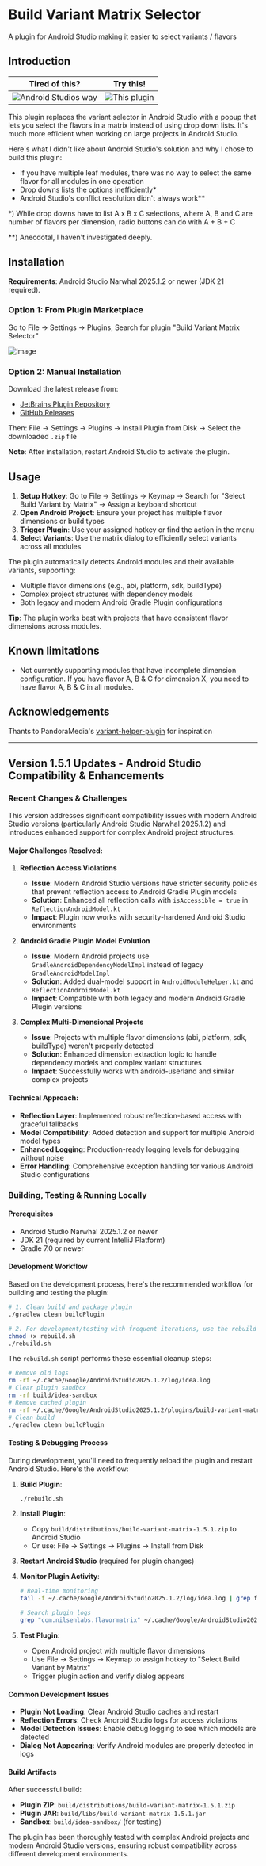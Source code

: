 # Build Variant Matrix Selector

A plugin for Android Studio making it easier to select variants / flavors

## Introduction

|Tired of this?|Try this!|
|---|---|
|![Android Studios way](meta/variant-hassle.gif)|![This plugin](meta/flavor-matrix.gif)|

This plugin replaces the variant selector in Android Studio with a popup that lets you select the
flavors in a matrix instead of using drop down lists. It's much more efficient when working on large projects
in Android Studio.

Here's what I didn't like about Android Studio's solution and why I chose to build this plugin:

- If you have multiple leaf modules, there was no
way to select the same flavor for all modules in one operation
- Drop downs lists the options inefficiently*
- Android Studio's conflict resolution didn't always work**


\*) While drop downs have to list A x B x C selections, where A, B and C are number of
flavors per dimension, radio buttons can do with A + B + C

 \**) Anecdotal, I haven't investigated deeply.

## Installation

**Requirements**: Android Studio Narwhal 2025.1.2 or newer (JDK 21 required).

### Option 1: From Plugin Marketplace
Go to File → Settings → Plugins, Search for plugin "Build Variant Matrix Selector"

![image](https://user-images.githubusercontent.com/990654/111862442-aa75bb80-8955-11eb-8e75-35352186242c.png)

### Option 2: Manual Installation
Download the latest release from:
- [JetBrains Plugin Repository](https://plugins.jetbrains.com/plugin/15632-build-variant-matrix-selector)
- [GitHub Releases](https://github.com/Nilzor/build-variant-matrix/releases)

Then: File → Settings → Plugins → Install Plugin from Disk → Select the downloaded `.zip` file

**Note**: After installation, restart Android Studio to activate the plugin.

## Usage

1. **Setup Hotkey**: Go to File → Settings → Keymap → Search for "Select Build Variant by Matrix" → Assign a keyboard shortcut
2. **Open Android Project**: Ensure your project has multiple flavor dimensions or build types
3. **Trigger Plugin**: Use your assigned hotkey or find the action in the menu
4. **Select Variants**: Use the matrix dialog to efficiently select variants across all modules

The plugin automatically detects Android modules and their available variants, supporting:
- Multiple flavor dimensions (e.g., abi, platform, sdk, buildType)
- Complex project structures with dependency models
- Both legacy and modern Android Gradle Plugin configurations

**Tip**: The plugin works best with projects that have consistent flavor dimensions across modules.

## Known limitations

- Not currently supporting modules that have incomplete dimension configuration.
   If you have flavor A, B & C for dimension X, you need to have flavor A, B & C in all modules.

## Acknowledgements

Thants to PandoraMedia's [variant-helper-plugin](https://github.com/PandoraMedia/variant-helper-plugin) for inspiration

---

## Version 1.5.1 Updates - Android Studio Compatibility & Enhancements

### Recent Changes & Challenges

This version addresses significant compatibility issues with modern Android Studio versions (particularly Android Studio Narwhal 2025.1.2) and introduces enhanced support for complex Android project structures.

#### **Major Challenges Resolved:**

1. **Reflection Access Violations**
   - **Issue**: Modern Android Studio versions have stricter security policies that prevent reflection access to Android Gradle Plugin models
   - **Solution**: Enhanced all reflection calls with `isAccessible = true` in `ReflectionAndroidModel.kt`
   - **Impact**: Plugin now works with security-hardened Android Studio environments

2. **Android Gradle Plugin Model Evolution** 
   - **Issue**: Modern Android projects use `GradleAndroidDependencyModelImpl` instead of legacy `GradleAndroidModelImpl`
   - **Solution**: Added dual-model support in `AndroidModuleHelper.kt` and `ReflectionAndroidModel.kt`
   - **Impact**: Compatible with both legacy and modern Android Gradle Plugin versions

3. **Complex Multi-Dimensional Projects**
   - **Issue**: Projects with multiple flavor dimensions (abi, platform, sdk, buildType) weren't properly detected
   - **Solution**: Enhanced dimension extraction logic to handle dependency models and complex variant structures
   - **Impact**: Successfully works with android-userland and similar complex projects

#### **Technical Approach:**

- **Reflection Layer**: Implemented robust reflection-based access with graceful fallbacks
- **Model Compatibility**: Added detection and support for multiple Android model types
- **Enhanced Logging**: Production-ready logging levels for debugging without noise
- **Error Handling**: Comprehensive exception handling for various Android Studio configurations

### Building, Testing & Running Locally

#### **Prerequisites**
- Android Studio Narwhal 2025.1.2 or newer
- JDK 21 (required by current IntelliJ Platform)
- Gradle 7.0 or newer

#### **Development Workflow**

Based on the development process, here's the recommended workflow for building and testing the plugin:

```bash
# 1. Clean build and package plugin
./gradlew clean buildPlugin

# 2. For development/testing with frequent iterations, use the rebuild script:
chmod +x rebuild.sh
./rebuild.sh
```

The `rebuild.sh` script performs these essential cleanup steps:
```bash
# Remove old logs
rm -rf ~/.cache/Google/AndroidStudio2025.1.2/log/idea.log
# Clear plugin sandbox
rm -rf build/idea-sandbox  
# Remove cached plugin
rm -rf ~/.cache/Google/AndroidStudio2025.1.2/plugins/build-variant-matrix.zip
# Clean build
./gradlew clean buildPlugin
```

#### **Testing & Debugging Process**

During development, you'll need to frequently reload the plugin and restart Android Studio. Here's the workflow:

1. **Build Plugin**:
   ```bash
   ./rebuild.sh
   ```

2. **Install Plugin**: 
   - Copy `build/distributions/build-variant-matrix-1.5.1.zip` to Android Studio
   - Or use: File → Settings → Plugins → Install from Disk

3. **Restart Android Studio** (required for plugin changes)

4. **Monitor Plugin Activity**:
   ```bash
   # Real-time monitoring
   tail -f ~/.cache/Google/AndroidStudio2025.1.2/log/idea.log | grep flavormatrix
   
   # Search plugin logs
   grep "com.nilsenlabs.flavormatrix" ~/.cache/Google/AndroidStudio2025.1.2/log/idea.log > plugin.log
   ```

5. **Test Plugin**:
   - Open Android project with multiple flavor dimensions
   - Use File → Settings → Keymap to assign hotkey to "Select Build Variant by Matrix"
   - Trigger plugin action and verify dialog appears

#### **Common Development Issues**

- **Plugin Not Loading**: Clear Android Studio caches and restart
- **Reflection Errors**: Check Android Studio logs for access violations
- **Model Detection Issues**: Enable debug logging to see which models are detected
- **Dialog Not Appearing**: Verify Android modules are properly detected in logs

#### **Build Artifacts**

After successful build:
- **Plugin ZIP**: `build/distributions/build-variant-matrix-1.5.1.zip`
- **Plugin JAR**: `build/libs/build-variant-matrix-1.5.1.jar`
- **Sandbox**: `build/idea-sandbox/` (for testing)

The plugin has been thoroughly tested with complex Android projects and modern Android Studio versions, ensuring robust compatibility across different development environments.